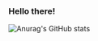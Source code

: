 ### Hello there!

![Anurag's GitHub stats](https://github-readme-stats.vercel.app/api?username=wyk172899&show_icons=true&theme=radical)

